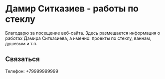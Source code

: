 # Дамир Ситказиев - работы по стеклу

Благодарю за посещение веб-сайта. Здесь размещается информация о работах Дамира Ситказиева, а именно: проекты по стеклу, ваннам, душевым и т.п.

## Связаться
Телефон: +79999999999
